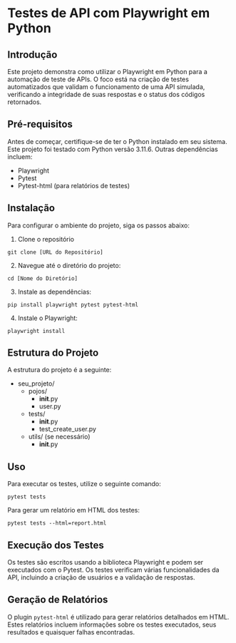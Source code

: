 # Testes de API com Playwright em Python

## Introdução
Este projeto demonstra como utilizar o Playwright em Python para a automação de teste de APIs. O foco está na criação de testes automatizados que validam o funcionamento de uma API simulada, verificando a integridade de suas respostas e o status dos códigos retornados.

## Pré-requisitos
Antes de começar, certifique-se de ter o Python instalado em seu sistema. Este projeto foi testado com Python versão 3.11.6. Outras dependências incluem:

* Playwright
* Pytest
* Pytest-html (para relatórios de testes)

## Instalação
Para configurar o ambiente do projeto, siga os passos abaixo:

1. Clone o repositório
````
git clone [URL do Repositório]
````

2. Navegue até o diretório do projeto:
````
cd [Nome do Diretório]
````

3. Instale as dependências:
````
pip install playwright pytest pytest-html
````

4. Instale o Playwright:
````
playwright install
````

## Estrutura do Projeto
A estrutura do projeto é a seguinte:
- seu_projeto/
  - pojos/
    - __init__.py
    - user.py
  - tests/
    - __init__.py
    - test_create_user.py
  - utils/ (se necessário)
    - __init__.py


## Uso
Para executar os testes, utilize o seguinte comando:
````
pytest tests
````

Para gerar um relatório em HTML dos testes:
````
pytest tests --html=report.html
````

## Execução dos Testes
Os testes são escritos usando a biblioteca Playwright e podem ser executados com o Pytest. Os testes verificam várias funcionalidades da API, incluindo a criação de usuários e a validação de respostas.

## Geração de Relatórios
O plugin `pytest-html` é utilizado para gerar relatórios detalhados em HTML. Estes relatórios incluem informações sobre os testes executados, seus resultados e quaisquer falhas encontradas.



